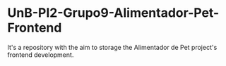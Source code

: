 # UnB-PI2-Grupo9-Alimentador-Pet-Frontend
It's a repository with the aim to storage the Alimentador de Pet project's frontend development.
